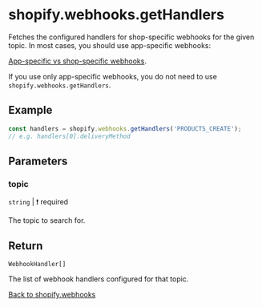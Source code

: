 # shopify.webhooks.getHandlers

Fetches the configured handlers for shop-specific webhooks for the given topic. In most cases, you should use app-specific webhooks:

[App-specific vs shop-specific webhooks](https://shopify.dev/docs/apps/build/webhooks/subscribe#app-specific-vs-shop-specific-subscriptions).

If you use only app-specific webhooks, you do not need to use `shopify.webhooks.getHandlers`.

## Example

```ts
const handlers = shopify.webhooks.getHandlers('PRODUCTS_CREATE');
// e.g. handlers[0].deliveryMethod
```

## Parameters

### topic

`string` | :exclamation: required

The topic to search for.

## Return

`WebhookHandler[]`

The list of webhook handlers configured for that topic.

[Back to shopify.webhooks](./README.md)
